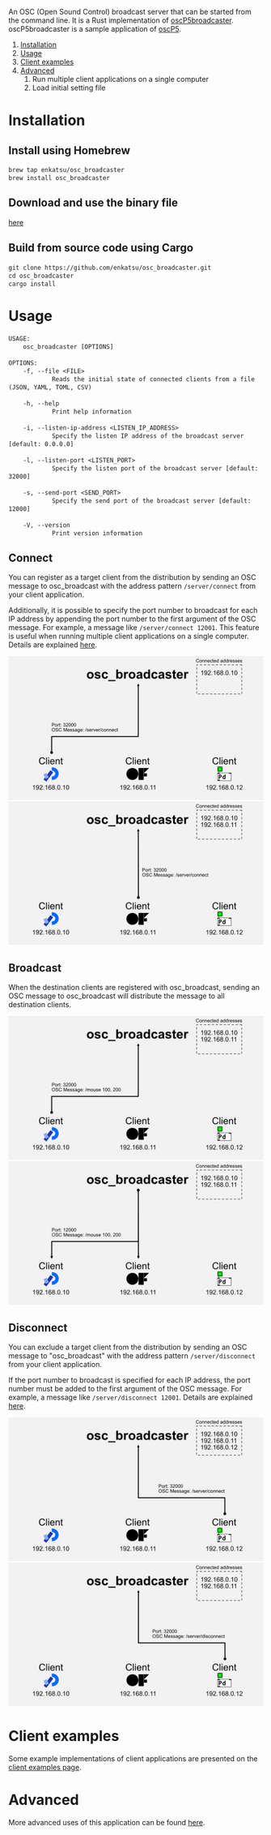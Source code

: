 An OSC (Open Sound Control) broadcast server that can be started from the command line.
It is a Rust implementation of [oscP5broadcaster](https://sojamo.de/libraries/oscP5/examples/oscP5broadcaster/oscP5broadcaster.pde).
oscP5broadcaster is a sample application of [oscP5](https://sojamo.de/libraries/oscP5/).

1. [Installation](#installation)
2. [Usage](#usage)
3. [Client examples](#client-examples)
4. [Advanced](#advanced)
   1. Run multiple client applications on a single computer
   2. Load initial setting file

# Installation

## Install using Homebrew

```shell
brew tap enkatsu/osc_broadcaster
brew install osc_broadcaster
```

## Download and use the binary file

[here](https://github.com/enkatsu/osc_broadcaster/releases)

## Build from source code using Cargo

```shell
git clone https://github.com/enkatsu/osc_broadcaster.git
cd osc_broadcaster
cargo install
```

# Usage

```
USAGE:
    osc_broadcaster [OPTIONS]

OPTIONS:
    -f, --file <FILE>
            Reads the initial state of connected clients from a file (JSON, YAML, TOML, CSV)

    -h, --help
            Print help information

    -i, --listen-ip-address <LISTEN_IP_ADDRESS>
            Specify the listen IP address of the broadcast server [default: 0.0.0.0]

    -l, --listen-port <LISTEN_PORT>
            Specify the listen port of the broadcast server [default: 32000]

    -s, --send-port <SEND_PORT>
            Specify the send port of the broadcast server [default: 12000]

    -V, --version
            Print version information
```

## Connect

You can register as a target client from the distribution by sending an OSC message to osc_broadcast with the address pattern `/server/connect` from your client application.

Additionally, it is possible to specify the port number to broadcast for each IP address by appending the port number to the first argument of the OSC message.
For example, a message like `/server/connect 12001`.
This feature is useful when running multiple client applications on a single computer.
Details are explained [here](./advanced).

![](image/figure/1.png)
![](image/figure/2.png)

## Broadcast

When the destination clients are registered with osc_broadcast, sending an OSC message to osc_broadcast will distribute the message to all destination clients.

![](image/figure/3.png)
![](image/figure/4.png)

## Disconnect

You can exclude a target client from the distribution by sending an OSC message to "osc_broadcast" with the address pattern `/server/disconnect` from your client application.

If the port number to broadcast is specified for each IP address,
the port number must be added to the first argument of the OSC message.
For example, a message like `/server/disconnect 12001`.
Details are explained [here](./advanced).

![](image/figure/5.png)
![](image/figure/8.png)

# Client examples

Some example implementations of client applications are presented on the [client examples page](./client_examples).


# Advanced

More advanced uses of this application can be found [here](./advanced).
